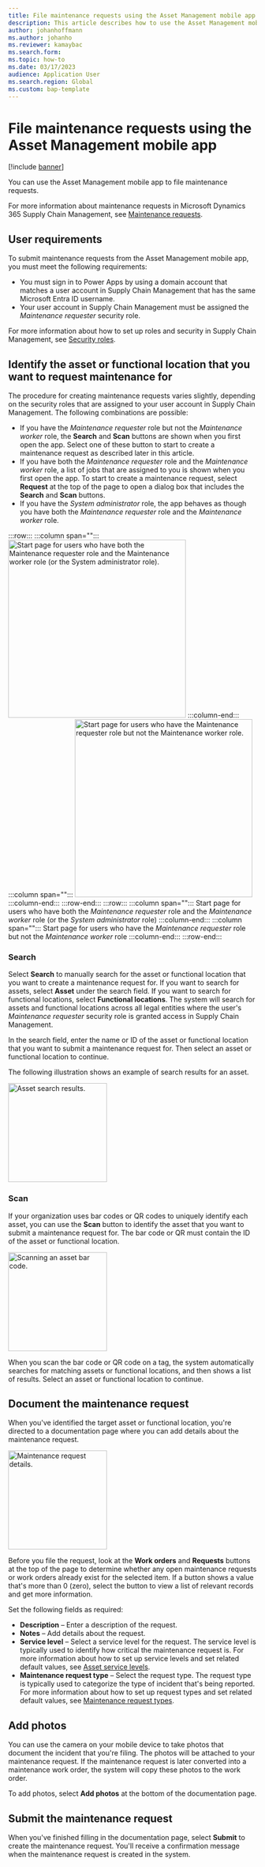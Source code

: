 ```yaml
---
title: File maintenance requests using the Asset Management mobile app
description: This article describes how to use the Asset Management mobile app to file maintenance requests.
author: johanhoffmann
ms.author: johanho
ms.reviewer: kamaybac
ms.search.form:
ms.topic: how-to
ms.date: 03/17/2023
audience: Application User
ms.search.region: Global
ms.custom: bap-template
---
```


# File maintenance requests using the Asset Management mobile app

[!include [banner](../../includes/banner.md)]

You can use the Asset Management mobile app to file maintenance requests.

For more information about maintenance requests in Microsoft Dynamics 365 Supply Chain Management, see [Maintenance requests](../manage-maintenance-requests/maintenance-request-overview.md).

## User requirements

To submit maintenance requests from the Asset Management mobile app, you must meet the following requirements:

- You must sign in to Power Apps by using a domain account that matches a user account in Supply Chain Management that has the same Microsoft Entra ID username.
- Your user account in Supply Chain Management must be assigned the *Maintenance requester* security role.

For more information about how to set up roles and security in Supply Chain Management, see
[Security roles](../../../fin-ops-core/dev-itpro/sysadmin/role-based-security.md#security-roles).

## Identify the asset or functional location that you want to request maintenance for

The procedure for creating maintenance requests varies slightly, depending on the security roles that are assigned to your user account in Supply Chain Management. The following combinations are possible:

- If you have the *Maintenance requester* role but not the *Maintenance worker* role, the **Search** and **Scan** buttons are shown when you first open the app. Select one of these button to start to create a maintenance request as described later in this article.
- If you have both the *Maintenance requester* role and the *Maintenance worker* role, a list of jobs that are assigned to you is shown when you first open the app. To start to create a maintenance request, select **Request** at the top of the page to open a dialog box that includes the **Search** and **Scan** buttons.
- If you have the *System administrator* role, the app behaves as though you have both the *Maintenance requester* role and the *Maintenance worker* role.

:::row:::
    :::column span="":::
        [<img src="media/start-page-admins.png" alt="Start page for users who have both the Maintenance requester role and the Maintenance worker role (or the System administrator role)." title="Start page for users who have both the Maintenance requester role and the Maintenance worker role (or the System administrator role)" width="360" />](media/start-page-admins.png#lightbox)
    :::column-end:::
    :::column span="":::
        [<img src="media/start-page-requester-only.png" alt="Start page for users who have the Maintenance requester role but not the Maintenance worker role." title="Start page for users who have the Maintenance requester role but not the Maintenance worker role" width="360" />](media/start-page-requester-only.png#lightbox)
    :::column-end:::
:::row-end:::
:::row:::
    :::column span="":::
        Start page for users who have both the *Maintenance requester* role and the *Maintenance worker* role (or the *System administrator* role)
    :::column-end:::
    :::column span="":::
        Start page for users who have the *Maintenance requester* role but not the *Maintenance worker* role
    :::column-end:::
:::row-end:::

### Search

Select **Search** to manually search for the asset or functional location that you want to create a maintenance request for. If you want to search for assets, select **Asset** under the search field. If you want to search for functional locations, select **Functional locations**. The system will search for assets and functional locations across all legal entities where the user's *Maintenance requester* security role is granted access in Supply Chain Management.

In the search field, enter the name or ID of the asset or functional location that you want to submit a maintenance request for. Then select an asset or functional location to continue.

The following illustration shows an example of search results for an asset.

[<img src="media/maintenance-request-search.png" alt="Asset search results." title="Asset search results" width="200" />](media/maintenance-request-search.png#lightbox)

### Scan

If your organization uses bar codes or QR codes to uniquely identify each asset, you can use the **Scan** button to identify the asset that you want to submit a maintenance request for. The bar code or QR must contain the ID of the asset or functional location.

[<img src="media/maintenance-request-scan.png" alt="Scanning an asset bar code." title="Scanning an asset bar code" width="200" />](media/maintenance-request-scan.png#lightbox)

When you scan the bar code or QR code on a tag, the system automatically searches for matching assets or functional locations, and then shows a list of results. Select an asset or functional location to continue.

## Document the maintenance request

When you've identified the target asset or functional location, you're directed to a documentation page where you can add details about the maintenance request.

[<img src="media/maintenance-request-details.png" alt="Maintenance request details." title="Maintenance request details" width="200" />](media/maintenance-request-details.png#lightbox)

Before you file the request, look at the **Work orders** and **Requests** buttons at the top of the page to determine whether any open maintenance requests or work orders already exist for the selected item. If a button shows a value that's more than 0 (zero), select the button to view a list of relevant records and get more information.

Set the following fields as required:

- **Description** – Enter a description of the request.
- **Notes** – Add details about the request.
- **Service level** – Select a service level for the request. The service level is typically used to identify how critical the maintenance request is. For more information about how to set up service levels and set related default values, see [Asset service levels](../setup-for-objects/object-priorities.md).
- **Maintenance request type** – Select the request type. The request type is typically used to categorize the type of incident that's being reported. For more information about how to set up request types and set related default values, see [Maintenance request types](../setup-for-maintenance-requests/request-types.md).

## Add photos

You can use the camera on your mobile device to take photos that document the incident that you're filing. The photos will be attached to your maintenance request. If the maintenance request is later converted into a maintenance work order, the system will copy these photos to the work order.

To add photos, select **Add photos** at the bottom of the documentation page.

## Submit the maintenance request

When you've finished filling in the documentation page, select **Submit** to create the maintenance request. You'll receive a confirmation message when the maintenance request is created in the system.

